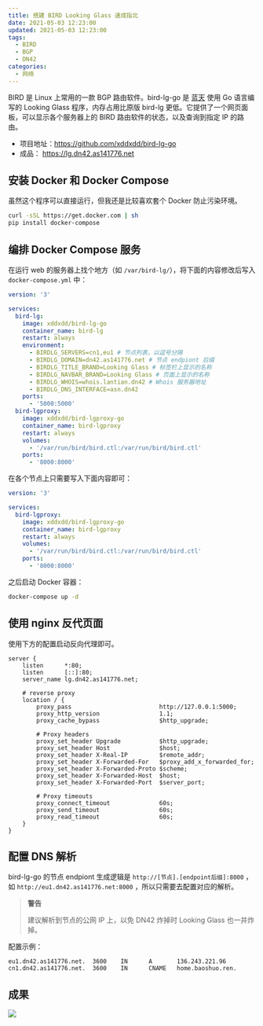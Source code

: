 ```yaml
---
title: 搭建 BIRD Looking Glass 速成指北
date: 2021-05-03 12:23:00
updated: 2021-05-03 12:23:00
tags:
  - BIRD
  - BGP
  - DN42
categories:
  - 网络
---
```


BIRD 是 Linux 上常用的一款 BGP 路由软件。bird-lg-go 是 [蓝天](https://lantian.pub) 使用 Go 语言编写的 Looking Glass 程序，内存占用比原版 bird-lg 更低。它提供了一个网页面板，可以显示各个服务器上的 BIRD 路由软件的状态，以及查询到指定 IP 的路由。

<!-- more -->

- 项目地址：https://github.com/xddxdd/bird-lg-go
- 成品： https://lg.dn42.as141776.net

## 安装 Docker 和 Docker Compose

虽然这个程序可以直接运行，但我还是比较喜欢套个 Docker 防止污染环境。

```bash
curl -sSL https://get.docker.com | sh
pip install docker-compose
```

## 编排 Docker Compose 服务

在运行 web 的服务器上找个地方（如 `/var/bird-lg/`），将下面的内容修改后写入 `docker-compose.yml` 中：

```yml
version: '3'

services:
  bird-lg:
    image: xddxdd/bird-lg-go
    container_name: bird-lg
    restart: always
    environment:
      - BIRDLG_SERVERS=cn1,eu1 # 节点列表，以逗号分隔
      - BIRDLG_DOMAIN=dn42.as141776.net # 节点 endpiont 后缀
      - BIRDLG_TITLE_BRAND=Looking Glass # 标签栏上显示的名称
      - BIRDLG_NAVBAR_BRAND=Looking Glass # 页面上显示的名称
      - BIRDLG_WHOIS=whois.lantian.dn42 # Whois 服务器地址
      - BIRDLG_DNS_INTERFACE=asn.dn42
    ports:
      - '5000:5000'
  bird-lgproxy:
    image: xddxdd/bird-lgproxy-go
    container_name: bird-lgproxy
    restart: always
    volumes:
      - '/var/run/bird/bird.ctl:/var/run/bird/bird.ctl'
    ports:
      - '8000:8000'
```

在各个节点上只需要写入下面内容即可：

```yml
version: '3'

services:
  bird-lgproxy:
    image: xddxdd/bird-lgproxy-go
    container_name: bird-lgproxy
    restart: always
    volumes:
      - '/var/run/bird/bird.ctl:/var/run/bird/bird.ctl'
    ports:
      - '8000:8000'
```

之后启动 Docker 容器：

```bash
docker-compose up -d
```

## 使用 nginx 反代页面

使用下方的配置启动反向代理即可。

```nginx
server {
    listen      *:80;
    listen      [::]:80;
    server_name lg.dn42.as141776.net;

    # reverse proxy
    location / {
        proxy_pass                         http://127.0.0.1:5000;
        proxy_http_version                 1.1;
        proxy_cache_bypass                 $http_upgrade;

        # Proxy headers
        proxy_set_header Upgrade           $http_upgrade;
        proxy_set_header Host              $host;
        proxy_set_header X-Real-IP         $remote_addr;
        proxy_set_header X-Forwarded-For   $proxy_add_x_forwarded_for;
        proxy_set_header X-Forwarded-Proto $scheme;
        proxy_set_header X-Forwarded-Host  $host;
        proxy_set_header X-Forwarded-Port  $server_port;

        # Proxy timeouts
        proxy_connect_timeout              60s;
        proxy_send_timeout                 60s;
        proxy_read_timeout                 60s;
    }
}
```

## 配置 DNS 解析

bird-lg-go 的节点 endpiont 生成逻辑是 `http://[节点].[endpoint后缀]:8000` ，如 `http://eu1.dn42.as141776.net:8000` ，所以只需要去配置对应的解析。

> **警告**
>
> 建议解析到节点的公网 IP 上，以免 DN42 炸掉时 Looking Glass 也一并炸掉。

配置示例：

```
eu1.dn42.as141776.net.  3600    IN      A       136.243.221.96
cn1.dn42.as141776.net.  3600    IN      CNAME   home.baoshuo.ren.
```

## 成果

![](https://vip2.loli.io/2021/05/03/iaFfTWAhpdZGJ9t.png)
